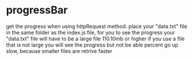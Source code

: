 # progressBar
get the progress when using httpRequest method.
place your "data.txt" file in the same folder as the index.js file,
for you to see the progress your "data.txt" file will have to be a large file 110.10mb or higher 
if you use a file that is not large you will see the progress but not be able percent go up slow, because smaller files are retrive faster 
